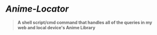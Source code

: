 # *Anime-Locator*

> **A shell script/cmd command that handles all of the queries in my web and local device's Anime Library**
